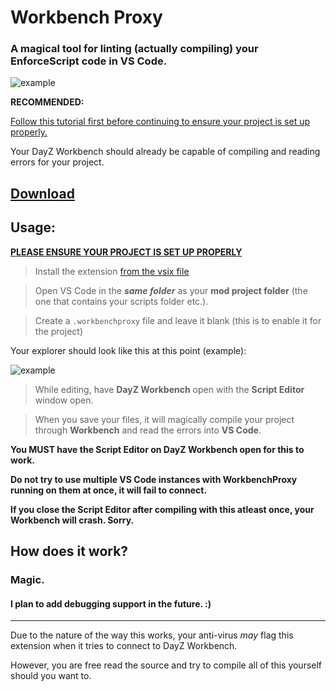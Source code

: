# Workbench Proxy

### A magical tool for linting (actually compiling) your EnforceScript code in VS Code.

![example](https://i.imgur.com/z2m5pdG.gif)

**RECOMMENDED:** 

[Follow this tutorial first before continuing to ensure your project is set up properly.](https://github.com/maxkunes/Enscript-Workbench-Project-Setup/wiki)

Your DayZ Workbench should already be capable of compiling and reading errors for your project.

## [Download](https://github.com/LiquidObsidian/workbenchproxy/releases)

## Usage:

**[**PLEASE ENSURE YOUR PROJECT IS SET UP PROPERLY**](https://github.com/maxkunes/Enscript-Workbench-Project-Setup/wiki/3.-Workbench-Configuration)**

> Install the extension [from the vsix file](https://github.com/LiquidObsidian/workbenchproxy/releases)

> Open VS Code in the ***same folder*** as your **mod project folder** (the one that contains your scripts folder etc.).

> Create a `.workbenchproxy` file and leave it blank (this is to enable it for the project)

Your explorer should look like this at this point (example):

![example](https://i.imgur.com/dWvHH5D.png)

> While editing, have **DayZ Workbench** open with the **Script Editor** window open.

> When you save your files, it will magically compile your project through **Workbench** and read the errors into **VS Code**.

**You __MUST__ have the Script Editor on DayZ Workbench open for this to work.**

**Do not try to use multiple VS Code instances with WorkbenchProxy running on them at once, it will fail to connect.**

**If you close the Script Editor after compiling with this atleast once, your Workbench will crash. Sorry.**

## How does it work?

### Magic.
#### I plan to add debugging support in the future. :)

----

Due to the nature of the way this works, your anti-virus *may* flag this extension when it tries to connect to DayZ Workbench.

However, you are free read the source and try to compile all of this yourself should you want to.